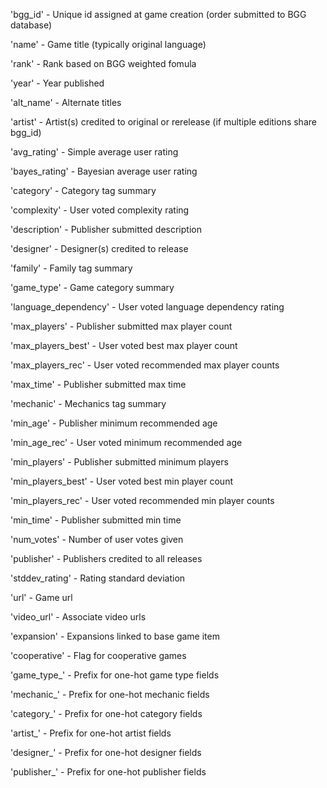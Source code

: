 'bgg_id' - Unique id assigned at game creation (order submitted to BGG database)

'name' - Game title (typically original language)

'rank' - Rank based on BGG weighted fomula

'year' - Year published

'alt_name' - Alternate titles

'artist' - Artist(s) credited to original or rerelease (if multiple editions share bgg_id)

'avg_rating' - Simple average user rating

'bayes_rating' - Bayesian average user rating

'category' - Category tag summary

'complexity' - User voted complexity rating

'description' - Publisher submitted description

'designer' - Designer(s) credited to release

'family' - Family tag summary

'game_type' - Game category summary

'language_dependency' - User voted language dependency rating

'max_players' - Publisher submitted max player count

'max_players_best' - User voted best max player count

'max_players_rec' - User voted recommended max player counts

'max_time' - Publisher submitted max time

'mechanic' - Mechanics tag summary

'min_age' - Publisher minimum recommended age

'min_age_rec' - User voted minimum recommended age

'min_players' - Publisher submitted minimum players

'min_players_best' - User voted best min player count

'min_players_rec' - User voted recommended min player counts

'min_time' - Publisher submitted min time

'num_votes' - Number of user votes given

'publisher' - Publishers credited to all releases

'stddev_rating' - Rating standard deviation

'url' - Game url

'video_url' - Associate video urls

'expansion' - Expansions linked to base game item

'cooperative' - Flag for cooperative games

'game_type_' - Prefix for one-hot game type fields

'mechanic_' - Prefix for one-hot mechanic fields

'category_' - Prefix for one-hot category fields

'artist_' - Prefix for one-hot artist fields

'designer_' - Prefix for one-hot designer fields

'publisher_' - Prefix for one-hot publisher fields
